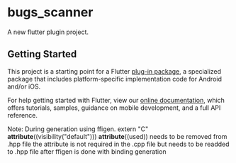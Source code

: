 # bugs_scanner

A new flutter plugin project.

## Getting Started

This project is a starting point for a Flutter
[plug-in package](https://flutter.dev/developing-packages/),
a specialized package that includes platform-specific implementation code for
Android and/or iOS.

For help getting started with Flutter, view our
[online documentation](https://flutter.dev/docs), which offers tutorials,
samples, guidance on mobile development, and a full API reference.

Note: During generation using ffigen. extern "C" __attribute__((visibility("default"))) __attribute__((used)) needs to be removed from .hpp file
the attribute is not required in the .cpp file but needs to be readded to .hpp file after ffigen is done with binding generation
